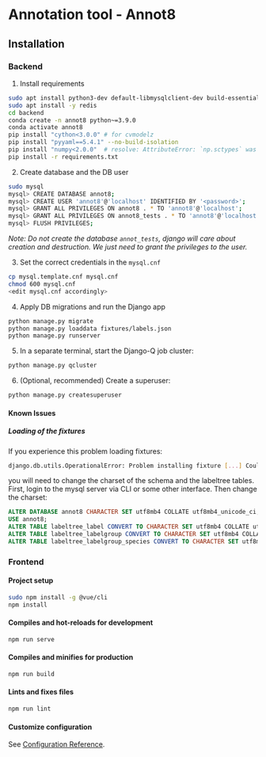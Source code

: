 # Annotation tool - Annot8

## Installation

### Backend

1. Install requirements
```bash
sudo apt install python3-dev default-libmysqlclient-dev build-essential
sudo apt install -y redis
cd backend
conda create -n annot8 python~=3.9.0
conda activate annot8
pip install "cython<3.0.0" # for cvmodelz
pip install "pyyaml==5.4.1" --no-build-isolation
pip install "numpy<2.0.0"  # resolve: AttributeError: `np.sctypes` was removed in the NumPy 2.0 release. Access dtypes explicitly instead.
pip install -r requirements.txt
```

2. Create database and the DB user
```bash
sudo mysql
mysql> CREATE DATABASE annot8;
mysql> CREATE USER 'annot8'@'localhost' IDENTIFIED BY '<password>';
mysql> GRANT ALL PRIVILEGES ON annot8 . * TO 'annot8'@'localhost';
mysql> GRANT ALL PRIVILEGES ON annot8_tests . * TO 'annot8'@'localhost';
mysql> FLUSH PRIVILEGES;
```
*Note: Do not create the database `annot_tests`, django will care about creation and destruction. We just need to grant the privileges to the user.*

3. Set the correct credentials in the `mysql.cnf`
```bash
cp mysql.template.cnf mysql.cnf
chmod 600 mysql.cnf
<edit mysql.cnf accordingly>
```



4. Apply DB migrations and run the Django app

```bash
python manage.py migrate
python manage.py loaddata fixtures/labels.json
python manage.py runserver
```

5. In a separate terminal, start the Django-Q job cluster:

```bash
python manage.py qcluster
```

6. (Optional, recommended) Create a superuser:

```bash
python manage.py createsuperuser
```

#### Known Issues
##### Loading of the fixtures
If you experience this problem loading fixtures:

```bash
django.db.utils.OperationalError: Problem installing fixture [...] Could not load labeltree.Label(pk=4527218): (1366, "Incorrect string value: '[...]' for column 'authors' at row 1"
```

you will need to change the charset of the schema and the labeltree tables. First, login to the mysql server via CLI or some other interface. Then change the charset:

```sql
ALTER DATABASE annot8 CHARACTER SET utf8mb4 COLLATE utf8mb4_unicode_ci;
USE annot8;
ALTER TABLE labeltree_label CONVERT TO CHARACTER SET utf8mb4 COLLATE utf8mb4_unicode_ci;
ALTER TABLE labeltree_labelgroup CONVERT TO CHARACTER SET utf8mb4 COLLATE utf8mb4_unicode_ci;
ALTER TABLE labeltree_labelgroup_species CONVERT TO CHARACTER SET utf8mb4 COLLATE utf8mb4_unicode_ci;
```

### Frontend

#### Project setup
```bash
sudo npm install -g @vue/cli
npm install
```

#### Compiles and hot-reloads for development
```bash
npm run serve
```

#### Compiles and minifies for production
```bash
npm run build
```

#### Lints and fixes files
```bash
npm run lint
```

#### Customize configuration
See [Configuration Reference](https://cli.vuejs.org/config/).

